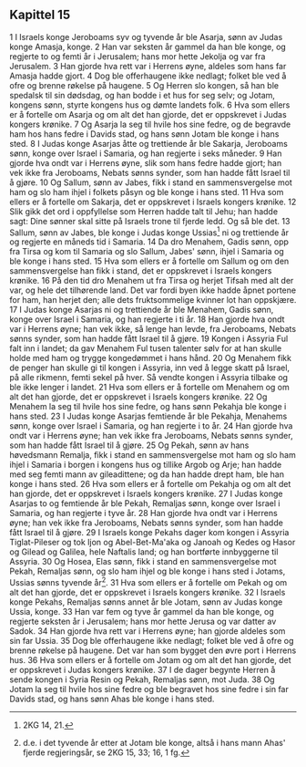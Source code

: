 ## Kapittel 15

1 I Israels konge Jeroboams syv og tyvende år ble Asarja, sønn av Judas konge Amasja, konge.
2 Han var seksten år gammel da han ble konge, og regjerte to og femti år i Jerusalem; hans mor hette Jekolja og var fra Jerusalem.
3 Han gjorde hva rett var i Herrens øyne, aldeles som hans far Amasja hadde gjort.
4 Dog ble offerhaugene ikke nedlagt; folket ble ved å ofre og brenne røkelse på haugene.
5 Og Herren slo kongen, så han ble spedalsk til sin dødsdag, og han bodde i et hus for seg selv; og Jotam, kongens sønn, styrte kongens hus og dømte landets folk.
6 Hva som ellers er å fortelle om Asarja og om alt det han gjorde, det er oppskrevet i Judas kongers krønike.
7 Og Asarja la seg til hvile hos sine fedre, og de begravde ham hos hans fedre i Davids stad, og hans sønn Jotam ble konge i hans sted.
8 I Judas konge Asarjas åtte og trettiende år ble Sakarja, Jeroboams sønn, konge over Israel i Samaria, og han regjerte i seks måneder.
9 Han gjorde hva ondt var i Herrens øyne, slik som hans fedre hadde gjort; han vek ikke fra Jeroboams, Nebats sønns synder, som han hadde fått Israel til å gjøre.
10 Og Sallum, sønn av Jabes, fikk i stand en sammensvergelse mot ham og slo ham ihjel i folkets påsyn og ble konge i hans sted.
11 Hva som ellers er å fortelle om Sakarja, det er oppskrevet i Israels kongers krønike.
12 Slik gikk det ord i oppfyllelse som Herren hadde talt til Jehu; han hadde sagt: Dine sønner skal sitte på Israels trone til fjerde ledd. Og så ble det.
13 Sallum, sønn av Jabes, ble konge i Judas konge Ussias[^1] ni og trettiende år og regjerte en måneds tid i Samaria.
14 Da dro Menahem, Gadis sønn, opp fra Tirsa og kom til Samaria og slo Sallum, Jabes' sønn, ihjel i Samaria og ble konge i hans sted.
15 Hva som ellers er å fortelle om Sallum og om den sammensvergelse han fikk i stand, det er oppskrevet i Israels kongers krønike.
16 På den tid dro Menahem ut fra Tirsa og herjet Tifsah med alt der var, og hele det tilhørende land. Det var fordi byen ikke hadde åpnet portene for ham, han herjet den; alle dets fruktsommelige kvinner lot han oppskjære.
17 I Judas konge Asarjas ni og trettiende år ble Menahem, Gadis sønn, konge over Israel i Samaria, og han regjerte i ti år.
18 Han gjorde hva ondt var i Herrens øyne; han vek ikke, så lenge han levde, fra Jeroboams, Nebats sønns synder, som han hadde fått Israel til å gjøre.
19 Kongen i Assyria Ful falt inn i landet; da gav Menahem Ful tusen talenter sølv for at han skulle holde med ham og trygge kongedømmet i hans hånd.
20 Og Menahem fikk de penger han skulle gi til kongen i Assyria, inn ved å legge skatt på Israel, på alle rikmenn, femti sekel på hver. Så vendte kongen i Assyria tilbake og ble ikke lenger i landet.
21 Hva som ellers er å fortelle om Menahem og om alt det han gjorde, det er oppskrevet i Israels kongers krønike.
22 Og Menahem la seg til hvile hos sine fedre, og hans sønn Pekahja ble konge i hans sted.
23 I Judas konge Asarjas femtiende år ble Pekahja, Menahems sønn, konge over Israel i Samaria, og han regjerte i to år.
24 Han gjorde hva ondt var i Herrens øyne; han vek ikke fra Jeroboams, Nebats sønns synder, som han hadde fått Israel til å gjøre.
25 Og Pekah, sønn av hans høvedsmann Remalja, fikk i stand en sammensvergelse mot ham og slo ham ihjel i Samaria i borgen i kongens hus og tillike Argob og Arje; han hadde med seg femti mann av gileadittene; og da han hadde drept ham, ble han konge i hans sted.
26 Hva som ellers er å fortelle om Pekahja og om alt det han gjorde, det er oppskrevet i Israels kongers krønike.
27 I Judas konge Asarjas to og femtiende år ble Pekah, Remaljas sønn, konge over Israel i Samaria, og han regjerte i tyve år.
28 Han gjorde hva ondt var i Herrens øyne; han vek ikke fra Jeroboams, Nebats sønns synder, som han hadde fått Israel til å gjøre.
29 I Israels konge Pekahs dager kom kongen i Assyria Tiglat-Pileser og tok Ijon og Abel-Bet-Ma'aka og Janoah og Kedes og Hasor og Gilead og Galilea, hele Naftalis land; og han bortførte innbyggerne til Assyria.
30 Og Hosea, Elas sønn, fikk i stand en sammensvergelse mot Pekah, Remaljas sønn, og slo ham ihjel og ble konge i hans sted i Jotams, Ussias sønns tyvende år[^2].
31 Hva som ellers er å fortelle om Pekah og om alt det han gjorde, det er oppskrevet i Israels kongers krønike.
32 I Israels konge Pekahs, Remaljas sønns annet år ble Jotam, sønn av Judas konge Ussia, konge.
33 Han var fem og tyve år gammel da han ble konge, og regjerte seksten år i Jerusalem; hans mor hette Jerusa og var datter av Sadok.
34 Han gjorde hva rett var i Herrens øyne; han gjorde aldeles som sin far Ussia.
35 Dog ble offerhaugene ikke nedlagt; folket ble ved å ofre og brenne røkelse på haugene. Det var han som bygget den øvre port i Herrens hus.
36 Hva som ellers er å fortelle om Jotam og om alt det han gjorde, det er oppskrevet i Judas kongers krønike.
37 I de dager begynte Herren å sende kongen i Syria Resin og Pekah, Remaljas sønn, mot Juda.
38 Og Jotam la seg til hvile hos sine fedre og ble begravet hos sine fedre i sin far Davids stad, og hans sønn Ahas ble konge i hans sted.

[^1]:  2KG 14, 21.
[^2]:  d.e. i det tyvende år etter at Jotam ble konge, altså i hans mann Ahas' fjerde regjeringsår, se 2KG 15, 33; 16, 1 fg.
